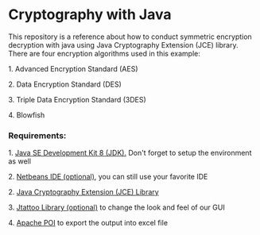 <!Doctype html>
<html>
<head>
</head>
<body>

<h1> Cryptography with Java </h1>
<p>
This repository is a reference about how to conduct symmetric encryption decryption with java using Java Cryptography Extension
(JCE) library. There are four encryption algorithms used in this example:</p>
<p>1. Advanced Encryption Standard (AES)</p>
<p>2. Data Encryption Standard (DES)</p>
<p>3. Triple Data Encryption Standard (3DES)</p>
<p>4. Blowfish</p>

<h3>Requirements:</h3>
<p> 1. <a href="http://www.oracle.com/technetwork/java/javase/downloads/jdk8-downloads-2133151.html">Java SE Development Kit 8 (JDK).</a> 
Don't forget to setup the environment as well </p> 
<p> 2. <a href="https://netbeans.org/downloads/" target="_blank">Netbeans IDE (optional)</a>, you can still use your favorite IDE</p> 
<p> 2. <a href="http://www.oracle.com/technetwork/java/javase/downloads/jce8-download-2133166.html" target="_blank"> Java Cryptography
Extension (JCE) Library </a></p>
<p> 3. <a href="http://www.jtattoo.net/Download.html" target="_blank">Jtattoo Library (optional)</a> to change the look and feel of our GUI </p>
<p> 4. <a href="https://poi.apache.org/" target="_blank">Apache POI</a> to export the output into excel file </p>


</body>

</html>
